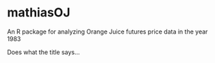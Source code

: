 # mathiasOJ
An R package for analyzing Orange Juice futures price data in the year 1983
 
Does what the title says...

